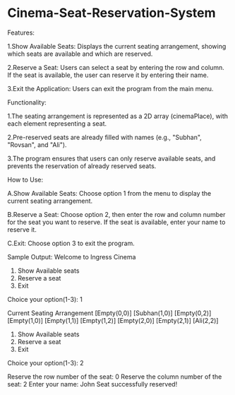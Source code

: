 # Cinema-Seat-Reservation-System

Features:

1.Show Available Seats: Displays the current seating arrangement, showing which seats are available and which are reserved.

2.Reserve a Seat: Users can select a seat by entering the row and column. If the seat is available, the user can reserve it by entering their name.

3.Exit the Application: Users can exit the program from the main menu.


Functionality:

1.The seating arrangement is represented as a 2D array (cinemaPlace), with each element representing a seat.

2.Pre-reserved seats are already filled with names (e.g., "Subhan", "Rovsan", and "Ali").

3.The program ensures that users can only reserve available seats, and prevents the reservation of already reserved seats.


How to Use:

A.Show Available Seats: Choose option 1 from the menu to display the current seating arrangement.

B.Reserve a Seat: Choose option 2, then enter the row and column number for the seat you want to reserve. If the seat is available, enter your name to reserve it.

C.Exit: Choose option 3 to exit the program.




Sample Output:
Welcome to Ingress Cinema
1. Show Available seats
2. Reserve a seat
3. Exit

Choice your option(1-3): 1

Current Seating Arrangement
[Empty(0,0)] [Subhan(1,0)] [Empty(0,2)] 
[Empty(1,0)] [Empty(1,1)] [Empty(1,2)] 
[Empty(2,0)] [Empty(2,1)] [Ali(2,2)] 

1. Show Available seats
2. Reserve a seat
3. Exit

Choice your option(1-3): 2

Reserve the row number of the seat: 0
Reserve the column number of the seat: 2
Enter your name: John
Seat successfully reserved!

